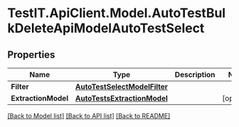 # TestIT.ApiClient.Model.AutoTestBulkDeleteApiModelAutoTestSelect

## Properties

Name | Type | Description | Notes
------------ | ------------- | ------------- | -------------
**Filter** | [**AutoTestSelectModelFilter**](AutoTestSelectModelFilter.md) |  | 
**ExtractionModel** | [**AutoTestsExtractionModel**](AutoTestsExtractionModel.md) |  | [optional] 

[[Back to Model list]](../README.md#documentation-for-models) [[Back to API list]](../README.md#documentation-for-api-endpoints) [[Back to README]](../README.md)

